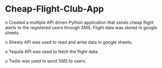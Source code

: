 # Cheap-Flight-Club-App

o Created a multiple API driven Python application that sends cheap flight alerts to the registered users through SMS. Flight data was stored in google sheets.


o Sheety API was used to read and write data in google sheets. 

o Tequila API was used to fetch the flight data. 

o Twilio was used to send SMS to users.
